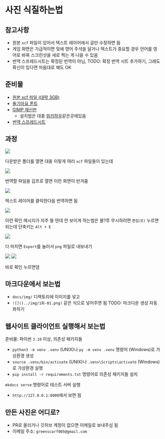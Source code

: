 # 사진 식질하는법

## 참고사항

- 원본 `xcf` 파일이 있어서 텍스트 레이어에서 글만 수정하면 됨
- 게임 화면은 가급적이면 및에 영어 주석을 달거나 텍스트가 중요할 경우 언어를 영어로 바꿔 스크린샷을 새로 찍는 게 나을 수 있음
- 번역 스프레드시트는 확정된 번역이 아님, TODO: 확정 번역 시트 추가하기, 그래도 확신이 있다면 마음대로 해도 OK

## 준비물

- [원본 xcf 파일 (대략 3GB)](../README.md#원본-xcf-파일)
- [둘기마요 폰트](https://m.blog.naver.com/oters/221300837221)
- [GIMP 채신판](https://www.gimp.org)
  - 설치법은 대충 [위키하우](https://ko.wikihow.com/김프-설치하는-법)같은곳에있음
- [번역 스프레드시트](../README.md#번역-스프레드시트)

## 과정

![](img/howedit/00.png)

다운받은 폴더를 열면 대충 이렇게 여러 `xcf` 파일들이 있는데

![](img/howedit/01.png)

번역할 파일을 김프로 열면 이런 화면이 반겨줌

![](img/howedit/02.png)

텍스트 레이어를 클릭한다음 번역하면 됨

![](img/howedit/03.png)

이런 확인 메시지가 자주 뜰 텐데 안 보이게 하는법은 몰?루
무시하려면 `편집(E)` 누르면 되는데 단축키는 `Alt + E`

![](img/howedit/04.png)

다 마치면 `Export`를 눌러서 `png` 파일로 내보내기

![](img/howedit/05.png)
![](img/howedit/06.png)

바로 확인 누르면댐

## 마크다운에서 보는법
- `docs/img/` 디렉토리에 이미지를 넣고
- `![]()../img/1화-01.png)` 같은 식으로 넣어주면 됨 TODO: 마크다운 생성 자동화하기

## 웹사이트 클라이언트 실행해서 보는법

준비물: 파이썬 `3.10` 이상, 의존성 패키지들

- `python3 -m venv .venv` (UNIX)나 `py -m venv .venv` 명령어 (Windows)로 가상환경 생성
- `source .venv/bin/activate` (UNIX)나 `.venv\Scripts\activate` (Windows)로 가상환경 실행
- `pip install -r requirements.txt` 명령어로 의존성 패키지들 설치


`mkdocs serve` 명령어로 테스트 서버 실행

- `http://127.0.0.1:8000`에서 보면 됨

## 만든 사진은 어디로?

- PR로 올리거나 깃허브 계정이 없으면 이메일로 보내주심 됨
- 이메일 주소: `greenscarf005@gmail.com`
